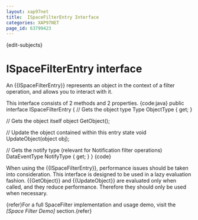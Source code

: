 ```yaml
---
layout: xap97net
title:  ISpaceFilterEntry Interface
categories: XAP97NET
page_id: 63799423
---
```


{edit-subjects}

# ISpaceFilterEntry interface

An {{ISpaceFilterEntry}} represents an object in the context of a filter operation, and allows you to interact with it.

This interface consists of 2 methods and 2 properties.
{code:java}
public interface ISpaceFilterEntry
{
  // Gets the object type
  Type ObjectType { get; }

  // Gets the object itself
  object GetObject();

  // Update the object contained within this entry state
  void UpdateObject(object obj);

  // Gets the notify type (relevant for Notification filter operations)
  DataEventType NotifyType { get; }
}
{code}

When using the {{ISpaceFilterEntry}}, performance issues should be taken into consideration. This interface is designed to be used in a lazy evaluation fashion. {{GetObject}} and {{UpdateObject}} are evaluated only when called, and they reduce performance. Therefore they should only be used when necessary.

{refer}For a full SpaceFilter implementation and usage demo, visit the *[Space Filter Demo]* section.{refer}